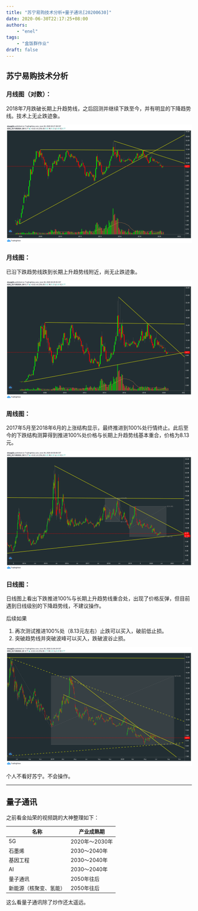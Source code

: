 ```yaml
---
title: "苏宁易购技术分析+量子通讯[20200630]"
date: 2020-06-30T22:17:25+08:00
authors:
    - "enel"
tags:
    - "盒饭群作业"
draft: false
---
```

## 苏宁易购技术分析

### 月线图（对数）：

2018年7月跌破长期上升趋势线，之后回测并继续下跌至今，并有明显的下降趋势线。技术上无止跌迹象。

![月线-对数坐标.png](/img/2020-06-30-苏宁易购-月线-对数坐标.png)

### 月线图：

已沿下跌趋势线跌到长期上升趋势线附近，尚无止跌迹象。

![月线.png](/img/2020-06-30-苏宁易购-月线.png)

### 周线图：

2017年5月至2018年6月的上涨结构显示，最终推进到100%处行情终止。此后至今的下跌结构测算得到推进100%处价格与长期上升趋势线基本重合，价格为8.13元。

![周线.png](/img/2020-06-30-苏宁易购-周线.png)

### 日线图：

日线图上看出下跌推进100%与长期上升趋势线重合处，出现了价格反弹，但目前遇到日线级别的下降趋势线，不建议操作。

后续如果

1. 再次测试推进100%处（8.13元左右）止跌可以买入，破前低止损。
2. 突破趋势线并突破波峰可以买入，跌破波谷止损。

![日线.png](/img/2020-06-30-苏宁易购-日线.png)

个人不看好苏宁。不会操作。

---

## 量子通讯

之前看金灿荣的视频跳的大神整理如下：

|  名称   | 产业成熟期  |
|  ----  | ----  |
| 5G | 2020年～2030年 |
| 石墨烯  | 2030～2040年 |
| 基因工程  | 2030～2040年 |
| AI  | 2030～2040年 |
| 量子通讯  | 2050年往后 |
| 新能源（核聚变、氢能）  | 2050年往后 |

这么看量子通讯除了炒作还太遥远。
